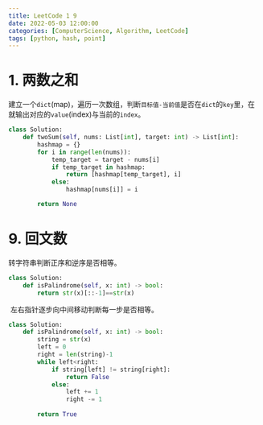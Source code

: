 ```yaml
---
title: LeetCode 1 9
date: 2022-05-03 12:00:00
categories: [ComputerScience, Algorithm, LeetCode]
tags: [python, hash, point]
---
```


# 1. 两数之和

建立一个`dict`(map)，遍历一次数组，判断`目标值-当前值`是否在`dict`的`key`里，在就输出对应的`value`(index)与当前的`index`。

```python
class Solution:
    def twoSum(self, nums: List[int], target: int) -> List[int]:
        hashmap = {}
        for i in range(len(nums)):
            temp_target = target - nums[i]
            if temp_target in hashmap:
                return [hashmap[temp_target], i]
            else:
                hashmap[nums[i]] = i

        return None
```

# 9. 回文数

转字符串判断正序和逆序是否相等。

```python
class Solution:
    def isPalindrome(self, x: int) -> bool:
        return str(x)[::-1]==str(x)
```

 左右指针逐步向中间移动判断每一步是否相等。

```python
class Solution:
    def isPalindrome(self, x: int) -> bool:
        string = str(x)
        left = 0
        right = len(string)-1
        while left<right:
            if string[left] != string[right]:
                return False
            else:
                left += 1
                right -= 1
        
        return True
```

